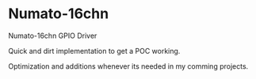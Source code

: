 # Numato-16chn
Numato-16chn GPIO Driver

Quick and dirt implementation to get a POC working.

Optimization and additions whenever its needed in my comming projects.
